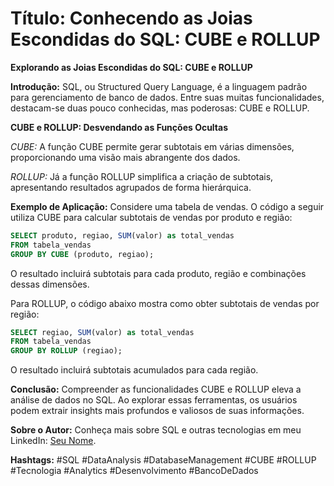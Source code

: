 # Título: Conhecendo as Joias Escondidas do SQL: CUBE e ROLLUP

**Explorando as Joias Escondidas do SQL: CUBE e ROLLUP**

**Introdução:**
SQL, ou Structured Query Language, é a linguagem padrão para gerenciamento de banco de dados. Entre suas muitas funcionalidades, destacam-se duas pouco conhecidas, mas poderosas: CUBE e ROLLUP.

**CUBE e ROLLUP: Desvendando as Funções Ocultas**

*CUBE:*
A função CUBE permite gerar subtotais em várias dimensões, proporcionando uma visão mais abrangente dos dados.

*ROLLUP:*
Já a função ROLLUP simplifica a criação de subtotais, apresentando resultados agrupados de forma hierárquica.

**Exemplo de Aplicação:**
Considere uma tabela de vendas. O código a seguir utiliza CUBE para calcular subtotais de vendas por produto e região:

```sql
SELECT produto, regiao, SUM(valor) as total_vendas
FROM tabela_vendas
GROUP BY CUBE (produto, regiao);
```

O resultado incluirá subtotais para cada produto, região e combinações dessas dimensões.

Para ROLLUP, o código abaixo mostra como obter subtotais de vendas por região:

```sql
SELECT regiao, SUM(valor) as total_vendas
FROM tabela_vendas
GROUP BY ROLLUP (regiao);
```

O resultado incluirá subtotais acumulados para cada região.

**Conclusão:**
Compreender as funcionalidades CUBE e ROLLUP eleva a análise de dados no SQL. Ao explorar essas ferramentas, os usuários podem extrair insights mais profundos e valiosos de suas informações.

**Sobre o Autor:**
Conheça mais sobre SQL e outras tecnologias em meu LinkedIn: [Seu Nome](Seu_Linkedin).

**Hashtags:**
#SQL #DataAnalysis #DatabaseManagement #CUBE #ROLLUP #Tecnologia #Analytics #Desenvolvimento #BancoDeDados
